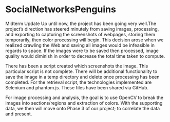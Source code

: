 # SocialNetworksPenguins

Midterm Update
Up until now, the project has been going very well.The project’s direction has steered minutely from saving images, processing, and exporting to capturing the screenshots of webpages, storing them temporarily, then color processing will begin. This decision arose when we realized crawling the Web and saving all images would be infeasible in regards to space. If the images were to be saved then processed, image quality would diminish in order to decrease the total time taken to compute.


There has been a script created which screenshots the image. This particular script is not complete. There will be additional functionality to save the image in a temp directory and delete once processing has been completed. For the retrieval script, the technologies implemented are Selenium and phantom.js. These files have been shared via GitHub.


For image processing and analysis, the goal is to use OpenCV to break the images into sections/regions and extraction of colors. With the supporting data, we then will move onto Phase 3 of our project; to correlate the data and present.
